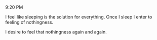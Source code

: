 9:20 PM

I feel like sleeping is the solution for everything. Once I sleep I enter to feeling of nothingness.

I desire to feel that nothingness again and again.


